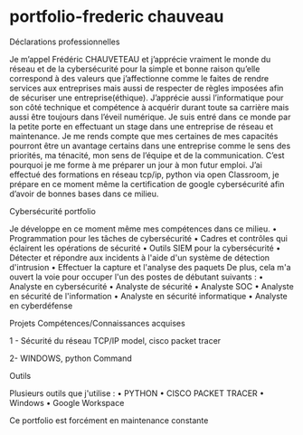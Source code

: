 # portfolio-frederic chauveau
Déclarations professionnelles

Je m’appel Frédéric CHAUVETEAU et j’apprécie vraiment le monde du réseau et de la cybersécurité pour la simple et bonne raison qu’elle correspond à des valeurs que j’affectionne comme le faites de rendre services aux entreprises mais aussi de respecter de règles imposées afin de sécuriser une entreprise(éthique). J’apprécie aussi l’informatique pour son côté technique et compétence à acquérir durant toute sa carrière mais aussi être toujours dans l’éveil numérique. Je suis entré dans ce monde par la petite porte en effectuant un stage dans une entreprise de réseau et maintenance.  Je me rends compte que mes certaines de mes capacités pourront être un avantage certains dans une entreprise comme le sens des priorités, ma ténacité, mon sens de l’équipe et de la communication.  C’est pourquoi je me forme à me préparer un jour à mon futur emploi. 
J’ai effectué des formations en réseau tcp/ip, python via open Classroom, je prépare en ce moment même la certification de google cybersécurité afin d’avoir de bonnes bases dans ce milieu.


Cybersécurité portfolio

Je développe en ce moment même mes compétences dans ce milieu.
•	Programmation pour les tâches de cybersécurité
•	Cadres et contrôles qui éclairent les opérations de sécurité
•	Outils SIEM pour la cybersécurité
•	Détecter et répondre aux incidents à l'aide d'un système de détection d'intrusion
•	Effectuer la capture et l'analyse des paquets
De plus, cela m'a ouvert la voie pour occuper l'un des postes de débutant suivants :
•	Analyste en cybersécurité
•	Analyste de sécurité
•	Analyste SOC
•	Analyste en sécurité de l'information
•	Analyste en sécurité informatique
•	Analyste en cyberdéfense

Projets	Compétences/Connaissances acquises

1 - Sécurité du réseau  TCP/IP model, cisco packet tracer 

2- WINDOWS, python 	Command 


Outils

Plusieurs outils que j'utilise :
•	PYTHON
•	CISCO PACKET TRACER 
•	Windows
•	Google Workspace

Ce portfolio est forcément en maintenance constante




